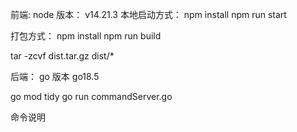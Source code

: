 前端:
node 版本： v14.21.3
本地启动方式：
npm install 
npm run start


打包方式：
npm install 
npm run build

tar -zcvf dist.tar.gz dist/*


后端：
go 版本
go18.5

go mod tidy
go run commandServer.go


命令说明